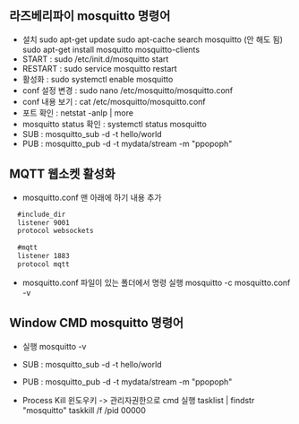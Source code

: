 ## 라즈베리파이 mosquitto 명령어

- 설치
  sudo apt-get update
  sudo apt-cache search mosquitto (안 해도 됨)
  sudo apt-get install mosquitto mosquitto-clients
- START : sudo /etc/init.d/mosquitto start
- RESTART : sudo service mosquitto restart
- 활성화 : sudo systemctl enable mosquitto
- conf 설정 변경 : sudo nano /etc/mosquitto/mosquitto.conf
- conf 내용 보기 : cat /etc/mosquitto/mosquitto.conf
- 포트 확인 : netstat -anlp | more
- mosquitto status 확인 : systemctl status mosquitto
- SUB : mosquitto_sub -d -t hello/world
- PUB : mosquitto_pub -d -t mydata/stream -m "ppopoph"





## MQTT 웹소켓 활성화

- mosquitto.conf 맨 아래에 하기 내용 추가

```tex
  #include_dir
  listener 9001
  protocol websockets
  
  #mqtt
  listener 1883
  protocol mqtt
```

- mosquitto.conf 파일이 있는 폴더에서 명령 실행
  mosquitto -c mosquitto.conf -v





## Window CMD mosquitto 명령어

- 실행
  mosquitto -v
- SUB : mosquitto_sub -d -t hello/world
- PUB : mosquitto_pub -d -t mydata/stream -m "ppopoph"

- Process Kill
  윈도우키 -> 관리자권한으로 cmd 실행
  tasklist | findstr "mosquitto"
  taskkill /f /pid 00000